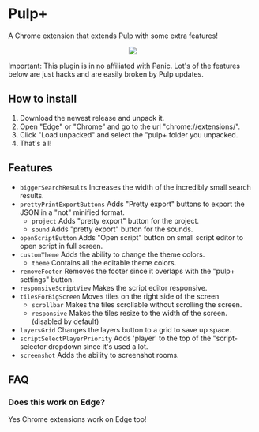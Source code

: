 # Pulp+

A Chrome extension that extends Pulp with some extra features!

<p align="center">
    <img
    src="https://raw.githubusercontent.com/unbelievableflavour/pulp-plus/master/screenshot.png" />
</p>

Important: This plugin is in no affiliated with Panic. Lot's of the features below are just hacks and are easily broken by Pulp updates.

## How to install

1. Download the newest release and unpack it.
2. Open "Edge" or "Chrome" and go to the url "chrome://extensions/".
3. Click "Load unpacked" and select the "pulp+ folder you unpacked.
4. That's all!

## Features
- `biggerSearchResults`
  Increases the width of the incredibly small search results.
- `prettyPrintExportButtons`
  Adds "Pretty export" buttons to export the JSON in a "not" minified format.
    - `project`
      Adds "pretty export" button for the project.
    - `sound`
      Adds "pretty export" button for the sounds.
- `openScriptButton`
  Adds "Open script" button on small script editor to open script in full screen.
- `customTheme`
  Adds the ability to change the theme colors.
    - `theme`
      Contains all the editable theme colors.
- `removeFooter`
  Removes the footer since it overlaps with the "pulp+ settings" button.
- `responsiveScriptView`
  Makes the script editor responsive.
- `tilesForBigScreen`
  Moves tiles on the right side of the screen
    - `scrollbar`
      Makes the tiles scrollable without scrolling the screen.
    - `responsive`
      Makes the tiles resize to the width of the screen. (disabled by default)
- `layersGrid`
  Changes the layers button to a grid to save up space.
- `scriptSelectPlayerPriority`
  Adds 'player' to the top of the "script-selector dropdown since it's used a lot.
- `screenshot`
  Adds the ability to screenshot rooms.
  
## FAQ
### Does this work on Edge? ###
Yes Chrome extensions work on Edge too!